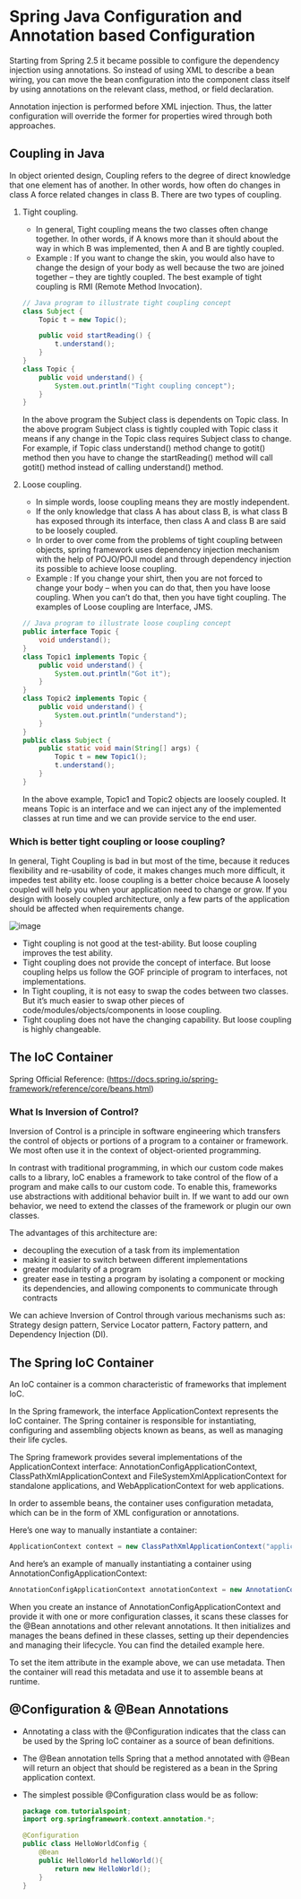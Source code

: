 # Spring Java Configuration and Annotation based Configuration

Starting from Spring 2.5 it became possible to configure the dependency injection using annotations. So instead of using XML to describe a bean wiring, you can move the bean configuration into the component class itself by using annotations on the relevant class, method, or field declaration.

Annotation injection is performed before XML injection. Thus, the latter configuration will override the former for properties wired through both approaches.

## Coupling in Java

In object oriented design, Coupling refers to the degree of direct knowledge that one element has of another. In other words, how often do changes in class A force related changes in class B. There are two types of coupling.

1. Tight coupling.

   - In general, Tight coupling means the two classes often change together. In other words, if A knows more than it should about the way in which B was implemented, then A and B are tightly coupled.
   - Example : If you want to change the skin, you would also have to change the design of your body as well because the two are joined together – they are tightly coupled. The best example of tight coupling is RMI (Remote Method Invocation).

   ```java
   // Java program to illustrate tight coupling concept
   class Subject {
       Topic t = new Topic();

       public void startReading() {
           t.understand();
       }
   } 
   class Topic {
       public void understand() {
           System.out.println("Tight coupling concept");
       }
   } 
   ```

   In the above program the Subject class is dependents on Topic class. In the above program Subject class is tightly coupled with Topic class it means if any change in the Topic class requires Subject class to change. For example, if Topic class understand() method change to gotit() method then you have to change the startReading() method will call gotit() method instead of calling understand() method.
   
3. Loose coupling.

   - In simple words, loose coupling means they are mostly independent.
   - If the only knowledge that class A has about class B, is what class B has exposed through its interface, then class A and class B are said to be loosely coupled.
   - In order to over come from the problems of tight coupling between objects, spring framework uses dependency injection mechanism with the help of POJO/POJI model and through dependency injection its possible to achieve loose coupling.
   - Example : If you change your shirt, then you are not forced to change your body – when you can do that, then you have loose coupling. When you can’t do that, then you have tight coupling. The examples of Loose coupling are Interface, JMS.

   ```java
   // Java program to illustrate loose coupling concept 
   public interface Topic {
       void understand();
   }
   class Topic1 implements Topic {
       public void understand() {
           System.out.println("Got it");
       }
   }
   class Topic2 implements Topic {
       public void understand() {
           System.out.println("understand");
       }
   }
   public class Subject {
       public static void main(String[] args) {
           Topic t = new Topic1();
           t.understand();
       }
   } 
   ```

   In the above example, Topic1 and Topic2 objects are loosely coupled. It means Topic is an interface and we can inject any of the implemented classes at run time and we can provide service to the end user.

### Which is better tight coupling or loose coupling?

In general, Tight Coupling is bad in but most of the time, because it reduces flexibility and re-usability of code, it makes changes much more difficult, it impedes test ability etc. loose coupling is a better choice because A loosely coupled will help you when your application need to change or grow. If you design with loosely coupled architecture, only a few parts of the application should be affected when requirements change. 

![image](https://github.com/asmalizaa/javaspring/assets/23090837/2f564ca6-3d17-45f8-9a5a-ba81da45d33a)

- Tight coupling is not good at the test-ability. But loose coupling improves the test ability.
- Tight coupling does not provide the concept of interface. But loose coupling helps us follow the GOF principle of program to interfaces, not implementations.
- In Tight coupling, it is not easy to swap the codes between two classes. But it’s much easier to swap other pieces of code/modules/objects/components in loose coupling.
- Tight coupling does not have the changing capability. But loose coupling is highly changeable.

## The IoC Container

Spring Official Reference: (https://docs.spring.io/spring-framework/reference/core/beans.html)

### What Is Inversion of Control?

Inversion of Control is a principle in software engineering which transfers the control of objects or portions of a program to a container or framework. We most often use it in the context of object-oriented programming.

In contrast with traditional programming, in which our custom code makes calls to a library, IoC enables a framework to take control of the flow of a program and make calls to our custom code. To enable this, frameworks use abstractions with additional behavior built in. If we want to add our own behavior, we need to extend the classes of the framework or plugin our own classes.

The advantages of this architecture are:
- decoupling the execution of a task from its implementation
- making it easier to switch between different implementations
- greater modularity of a program
- greater ease in testing a program by isolating a component or mocking its dependencies, and allowing components to communicate through contracts

We can achieve Inversion of Control through various mechanisms such as: Strategy design pattern, Service Locator pattern, Factory pattern, and Dependency Injection (DI).

## The Spring IoC Container

An IoC container is a common characteristic of frameworks that implement IoC.

In the Spring framework, the interface ApplicationContext represents the IoC container. The Spring container is responsible for instantiating, configuring and assembling objects known as beans, as well as managing their life cycles.

The Spring framework provides several implementations of the ApplicationContext interface: AnnotationConfigApplicationContext, ClassPathXmlApplicationContext and FileSystemXmlApplicationContext for standalone applications, and WebApplicationContext for web applications.

In order to assemble beans, the container uses configuration metadata, which can be in the form of XML configuration or annotations.

Here’s one way to manually instantiate a container:

```java
ApplicationContext context = new ClassPathXmlApplicationContext("applicationContext.xml");
```

And here’s an example of manually instantiating a container using AnnotationConfigApplicationContext:

```java
AnnotationConfigApplicationContext annotationContext = new AnnotationConfigApplicationContext();
```

When you create an instance of AnnotationConfigApplicationContext and provide it with one or more configuration classes, it scans these classes for the @Bean annotations and other relevant annotations. It then initializes and manages the beans defined in these classes, setting up their dependencies and managing their lifecycle. You can find the detailed example here.

To set the item attribute in the example above, we can use metadata. Then the container will read this metadata and use it to assemble beans at runtime.

## @Configuration & @Bean Annotations

- Annotating a class with the @Configuration indicates that the class can be used by the Spring IoC container as a source of bean definitions.
- The @Bean annotation tells Spring that a method annotated with @Bean will return an object that should be registered as a bean in the Spring application context.
- The simplest possible @Configuration class would be as follow:

  ```java
  package com.tutorialspoint;
  import org.springframework.context.annotation.*;

  @Configuration
  public class HelloWorldConfig {
      @Bean
      public HelloWorld helloWorld(){
          return new HelloWorld();
      }
  }
  ```

